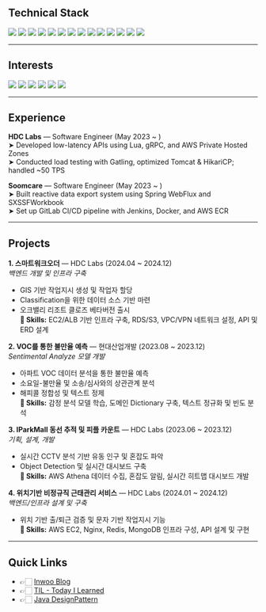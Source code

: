 ## Technical Stack

<p>          
<img src="https://img.shields.io/badge/-Java-007396?style=plastic&logo=Java&logoColor=white"/>
<img src="https://img.shields.io/badge/-Spring%20Framework-6DB33F?style=plastic&logo=Spring&logoColor=white"/>
<img src="https://img.shields.io/badge/-Vue.js-4FC08D?style=plastic&logo=Vue.js&logoColor=white"/>
<img src="https://img.shields.io/badge/-JavaScript-F7DF1E?style=plastic&logo=JavaScript&logoColor=black"/>
<img src="https://img.shields.io/badge/-Thymeleaf-005F0F?style=plastic"/>
<img src="https://img.shields.io/badge/-gRPC-448AFF?style=plastic"/>
<img src="https://img.shields.io/badge/-PostgreSQL-336791?style=plastic&logo=PostgreSQL&logoColor=white"/>
<img src="https://img.shields.io/badge/-MySQL-FECC00?style=plastic&logo=MySQL&logoColor=white"/>
<img src="https://img.shields.io/badge/-MongoDB-47A248?style=plastic&logo=MongoDB&logoColor=white"/>
<img src="https://img.shields.io/badge/-Redis(Valkey)-DC382D?style=plastic&logo=Redis&logoColor=white"/>
<img src="https://img.shields.io/badge/-Docker-2496ED?style=plastic&logo=Docker&logoColor=white"/>
<img src="https://img.shields.io/badge/-AWS-232F3E?style=plastic&logo=Amazon%20AWS&logoColor=white"/>
<img src="https://img.shields.io/badge/-Linux-FCC624?style=plastic&logo=Linux&logoColor=black"/>
<img src="https://img.shields.io/badge/-Git-F05032?style=plastic&logo=Git&logoColor=white"/>
</p>

---

## Interests

<p>
<img src="https://img.shields.io/badge/-Microservice-yellow?style=plastic"/>
<img src="https://img.shields.io/badge/-System%20Design-blue?style=plastic"/>
<img src="https://img.shields.io/badge/-Refactoring-lightgrey?style=plastic"/>
<img src="https://img.shields.io/badge/-Performance-red?style=plastic"/>
<img src="https://img.shields.io/badge/-CI/CD-brightgreen?style=plastic"/>
<img src="https://img.shields.io/badge/-Growth-lightgrey?style=plastic"/>
</p>

---

## Experience

**HDC Labs** — Software Engineer (May 2023 ~ )  
➤ Developed low-latency APIs using Lua, gRPC, and AWS Private Hosted Zones  
➤ Conducted load testing with Gatling, optimized Tomcat & HikariCP; handled ~50 TPS  

**Soomcare** — Software Engineer (May 2023 ~ )  
➤ Built reactive data export system using Spring WebFlux and SXSSFWorkbook  
➤ Set up GitLab CI/CD pipeline with Jenkins, Docker, and AWS ECR  

---

## Projects

**1. 스마트워크오더** — HDC Labs (2024.04 ~ 2024.12)  
*백엔드 개발 및 인프라 구축*  
- GIS 기반 작업지시 생성 및 작업자 할당  
- Classification을 위한 데이터 소스 기반 마련  
- 오크밸리 리조트 클로즈 베타버전 출시  
**🔧 Skills:** EC2/ALB 기반 인프라 구축, RDS/S3, VPC/VPN 네트워크 설정, API 및 ERD 설계  

**2. VOC를 통한 불만율 예측** — 현대산업개발 (2023.08 ~ 2023.12)  
*Sentimental Analyze 모델 개발*  
- 아파트 VOC 데이터 분석을 통한 불만율 예측  
- 소요일-불만율 및 소송/심사와의 상관관계 분석  
- 해피콜 정합성 및 텍스트 정제  
**🔧 Skills:** 감정 분석 모델 학습, 도메인 Dictionary 구축, 텍스트 정규화 및 빈도 분석  

**3. IParkMall 동선 추적 및 피플 카운트** — HDC Labs (2023.06 ~ 2023.12)  
*기획, 설계, 개발*  
- 실시간 CCTV 분석 기반 유동 인구 및 혼잡도 파악  
- Object Detection 및 실시간 대시보드 구축  
**🔧 Skills:** AWS Athena 데이터 수집, 혼잡도 알림, 실시간 히트맵 대시보드 개발  

**4. 위치기반 비정규직 근태관리 서비스** — HDC Labs (2024.01 ~ 2024.12)  
*백엔드/인프라 설계 및 구축*  
- 위치 기반 출/퇴근 검증 및 문자 기반 작업지시 기능  
**🔧 Skills:** AWS EC2, Nginx, Redis, MongoDB 인프라 구성, API 설계 및 구현  

---

## Quick Links

- 👉🏻 [Inwoo Blog](https://bedongryeol.github.io/)  
- 👉🏻 [TIL - Today I Learned](https://github.com/BEDongryeol/TIL)  
- 👉🏻 [Java DesignPattern](https://github.com/BEDongryeol/DesignPattern)  
